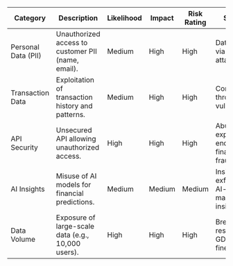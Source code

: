
| Category              | Description                                         | Likelihood | Impact | Risk Rating | Scenario                                                |
|-----------------------|-----------------------------------------------------|------------|--------|-------------|--------------------------------------------------------|
| Personal Data (PII)   | Unauthorized access to customer PII (name, email).  | Medium     | High   | High        | Data exposed via phishing attack.                      |
| Transaction Data      | Exploitation of transaction history and patterns.  | Medium     | High   | High        | Compromised through API vulnerability.                |
| API Security          | Unsecured API allowing unauthorized access.        | High       | High   | High        | Abuse of exposed API endpoints for financial fraud.    |
| AI Insights           | Misuse of AI models for financial predictions.     | Medium     | Medium | Medium      | Insider exfiltration of AI-generated market insights.  |
| Data Volume           | Exposure of large-scale data (e.g., 10,000 users). | High       | High   | High        | Breach resulting in GDPR/ICO fines.                   |

